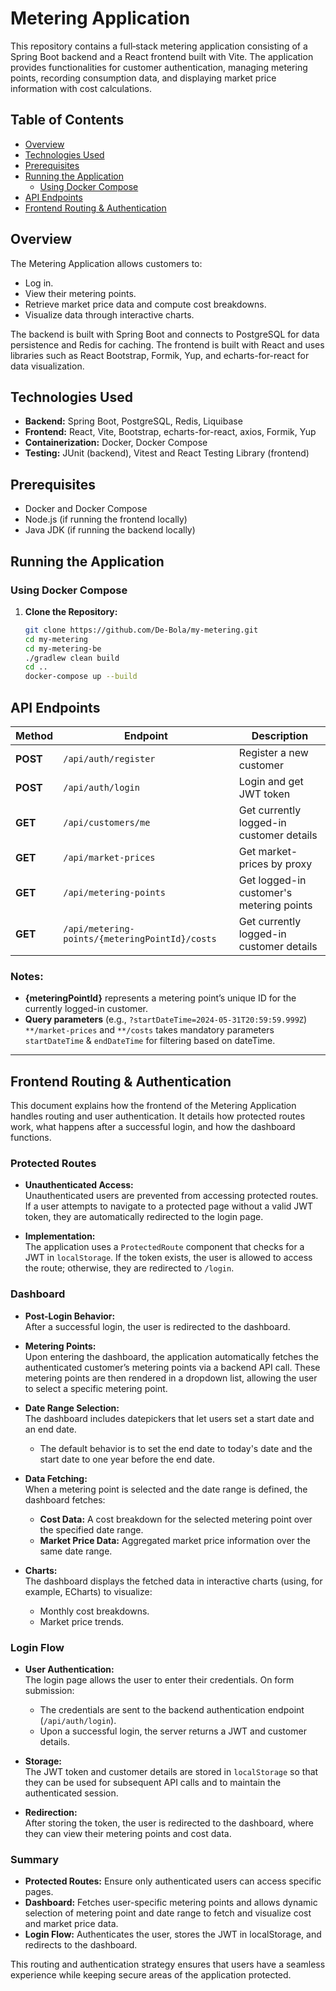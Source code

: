 # Metering Application

This repository contains a full‑stack metering application consisting of a Spring Boot backend and a React frontend built with Vite. The application provides functionalities for customer authentication, managing metering points, recording consumption data, and displaying market price information with cost calculations.

## Table of Contents

- [Overview](#overview)
- [Technologies Used](#technologies-used)
- [Prerequisites](#prerequisites)
- [Running the Application](#running-the-application)
    - [Using Docker Compose](#using-docker-compose)
- [API Endpoints](#api-endpoints)
- [Frontend Routing & Authentication](#frontend-routing--authentication)

## Overview

The Metering Application allows customers to:
- Log in.
- View their metering points.
- Retrieve market price data and compute cost breakdowns.
- Visualize data through interactive charts.

The backend is built with Spring Boot and connects to PostgreSQL for data persistence and Redis for caching. The frontend is built with React and uses libraries such as React Bootstrap, Formik, Yup, and echarts-for-react for data visualization.


## Technologies Used

- **Backend:** Spring Boot, PostgreSQL, Redis, Liquibase
- **Frontend:** React, Vite, Bootstrap, echarts-for-react, axios, Formik, Yup
- **Containerization:** Docker, Docker Compose
- **Testing:** JUnit (backend), Vitest and React Testing Library (frontend)

## Prerequisites

- Docker and Docker Compose
- Node.js (if running the frontend locally)
- Java JDK (if running the backend locally)

## Running the Application

### Using Docker Compose

1. **Clone the Repository:**
   ```bash
   git clone https://github.com/De-Bola/my-metering.git
   cd my-metering
   cd my-metering-be
   ./gradlew clean build
   cd ..
   docker-compose up --build

## API Endpoints

| Method   | Endpoint                                       | Description                              |
|----------|------------------------------------------------|------------------------------------------|
| **POST** | `/api/auth/register`                           | Register a new customer                  |
| **POST** | `/api/auth/login`                              | Login and get JWT token                  |
| **GET**  | `/api/customers/me`                            | Get currently logged-in customer details |
| **GET**  | `/api/market-prices`                           | Get market-prices by proxy               |
| **GET**  | `/api/metering-points`                         | Get logged-in customer's metering points |
| **GET**  | `/api/metering-points/{meteringPointId}/costs` | Get currently logged-in customer details |

### Notes:
- **{meteringPointId}** represents a metering point’s unique ID for the currently logged-in customer.
- **Query parameters** (e.g., `?startDateTime=2024-05-31T20:59:59.999Z`) `**/market-prices` and `**/costs` takes mandatory parameters `startDateTime` & `endDateTime` for filtering based on dateTime.
---

## Frontend Routing & Authentication

This document explains how the frontend of the Metering Application handles routing and user authentication. It details how protected routes work, what happens after a successful login, and how the dashboard functions.

### Protected Routes

- **Unauthenticated Access:**  
  Unauthenticated users are prevented from accessing protected routes. If a user attempts to navigate to a protected page without a valid JWT token, they are automatically redirected to the login page.

- **Implementation:**  
  The application uses a `ProtectedRoute` component that checks for a JWT in `localStorage`. If the token exists, the user is allowed to access the route; otherwise, they are redirected to `/login`.

### Dashboard

- **Post-Login Behavior:**  
  After a successful login, the user is redirected to the dashboard.

- **Metering Points:**  
  Upon entering the dashboard, the application automatically fetches the authenticated customer’s metering points via a backend API call. These metering points are then rendered in a dropdown list, allowing the user to select a specific metering point.

- **Date Range Selection:**  
  The dashboard includes datepickers that let users set a start date and an end date.
    - The default behavior is to set the end date to today's date and the start date to one year before the end date.

- **Data Fetching:**  
  When a metering point is selected and the date range is defined, the dashboard fetches:
    - **Cost Data:** A cost breakdown for the selected metering point over the specified date range.
    - **Market Price Data:** Aggregated market price information over the same date range.

- **Charts:**  
  The dashboard displays the fetched data in interactive charts (using, for example, ECharts) to visualize:
    - Monthly cost breakdowns.
    - Market price trends.

### Login Flow

- **User Authentication:**  
  The login page allows the user to enter their credentials. On form submission:
    - The credentials are sent to the backend authentication endpoint (`/api/auth/login`).
    - Upon a successful login, the server returns a JWT and customer details.

- **Storage:**  
  The JWT token and customer details are stored in `localStorage` so that they can be used for subsequent API calls and to maintain the authenticated session.

- **Redirection:**  
  After storing the token, the user is redirected to the dashboard, where they can view their metering points and cost data.

### Summary

- **Protected Routes:** Ensure only authenticated users can access specific pages.
- **Dashboard:** Fetches user-specific metering points and allows dynamic selection of metering point and date range to fetch and visualize cost and market price data.
- **Login Flow:** Authenticates the user, stores the JWT in localStorage, and redirects to the dashboard.

This routing and authentication strategy ensures that users have a seamless experience while keeping secure areas of the application protected.

